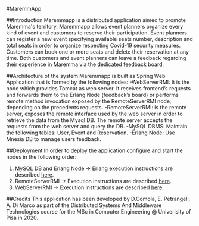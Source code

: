 #MaremmApp

##Introduction
Maremmapp is a distributed application aimed to promote Maremma's territory. 
Maremmapp allows event planners organize every kind of event and customers to reserve their participation.​
Event planners can register a new event specifying available seats number, description and total seats in order 
to organize respecting Covid-19 security measures.​ Customers can book one or more seats and delete their reservation at any time.​
Both customers and event planners can leave a feedback regarding their experience in Maremma via the dedicated feedback board.

##Architecture of the system
Maremmapp is built as Spring Web Application that is formed by the following nodes:
-WebServerRMI: It is the node which provides Tomcat as web server. It receives frontend’s requests and forwards them to the Erlang Node 
 (feedback’s board) or performs remote method invocation exposed by the RemoteServerRMI node, depending on the precedents requests.
-RemoteServerRMI: is the remote server, exposes the remote interface used by the web server in order to retrieve the data from the Mysql DB. 
 The remote server accepts the requests from the web server and query the DB.
-MySQL DBMS: Maintain the following tables: User, Event and Reservation.
-Erlang Node: Use Mnesia DB to manage users feedback.

##Deployment
In order to deploy the application configure and start the nodes in the following order:
1) MySQL DB and Erlang Node -> Erlang execution instructions are described [here]().
2) RemoteServerRMI -> Execution instructions are described [here]().
3) WebServerRMI -> Execution instructions are described [here]().

##Credits
This application has been developed by D.Comola, E. Petrangeli, A. Di Marco as part of the Distributed Systems And Middleware Technologies course for the MSc in Computer Engineering @ Univerisity of Pisa in 2020.
